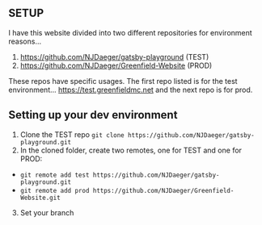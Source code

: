 ## SETUP

I have this website divided into two different repositories for environment reasons...
1. https://github.com/NJDaeger/gatsby-playground (TEST)
2. https://github.com/NJDaeger/Greenfield-Website (PROD)

These repos have specific usages. The first repo listed is for the test environment... https://test.greenfieldmc.net and the next repo is for prod.

## Setting up your dev environment
1. Clone the TEST repo ``git clone https://github.com/NJDaeger/gatsby-playground.git``
2. In the cloned folder, create two remotes, one for TEST and one for PROD:
  - ``git remote add test https://github.com/NJDaeger/gatsby-playground.git``
  - ``git remote add prod https://github.com/NJDaeger/Greenfield-Website.git``
3. Set your branch 